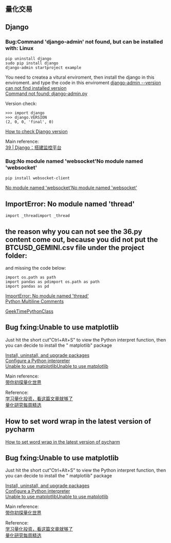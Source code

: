 ## 量化交易
##  Django
### Bug:Command 'django-admin' not found, but can be installed with: Linux
```
pip uninstall django
sudo pip install django
django-admin startproject example
```

You need to createa a vitural enviroment, then install the django in this enviroment. and type the code in this enviroment
[django-admin --version can not find installed version](https://askubuntu.com/questions/1190547/django-admin-version-can-not-find-installed-versionhttps://askubuntu.com/questions/1190547/django-admin-version-can-not-find-installed-version)  
[Command not found: django-admin.py](https://stackoverflow.com/questions/8250086/command-not-found-django-admin-py#:~:text=If%20you%20come%20across%20command,install%20the%20framework%20using%20pip.&text=After%20that%20look%20at%20the,admin.py%20exist%20or%20not.)



Version check:
```
>>> import django
>>> django.VERSION
(2, 0, 0, 'final', 0)
```
[How to check Django version](https://stackoverflow.com/questions/6468397/how-to-check-django-version#:~:text=Simply%20type%20python%20%2Dm%20django,of%20installed%20modules%20including%20Django.)

Main reference:  
[39 | Django：搭建监控平台](https://time.geekbang.org/column/article/113533)  

### Bug:No module named 'websocket'No module named 'websocket'
```
pip install websocket-client
```
[No module named 'websocket'No module named 'websocket'](https://stackoverflow.com/questions/47665760/no-module-named-websocket/47666357)  

## ImportError: No module named 'thread'
```
import _threadimport _thread
```
## the reason why you can not see the 36.py content come out, because you did not put the BTCUSD_GEMINI.csv file under the project folder:

and missing the code below:
```
import os.path as path
import pandas as pdimport os.path as path
import pandas as pd
```
[ImportError: No module named 'thread'](https://stackoverflow.com/questions/36809788/importerror-no-module-named-thread)  
[Python Multiline Comments](https://realpython.com/python-comments-guide/)  

[GeekTimePythonClass](https://github.com/Eyelidstl/GeekTimePythonClass/blob/master/class_36/utils.py)  

## Bug fxing:Unable to use matplotlib

Just hit the short cut"Ctrl+Alt+S" to view the Python interpret function, then you can decide to install the " matplotlib" package

[Install, uninstall, and upgrade packages](https://www.jetbrains.com/help/pycharm/installing-uninstalling-and-upgrading-packages.html)  
[Configure a Python interpreter](https://www.jetbrains.com/help/pycharm/configuring-python-interpreter.htmlhttps://www.jetbrains.com/help/pycharm/configuring-python-interpreter.html)  
[Unable to use matplotlibUnable to use matplotlib](https://intellij-support.jetbrains.com/hc/en-us/community/posts/360003732899-Unable-to-use-matplotlib)  

Main reference:    
[带你初探量化世界](https://time.geekbang.org/column/article/109128)  

Reference:   
[学习量化投资，看这篇文章就够了](https://zhuanlan.zhihu.com/p/20750993)  
[量化研究每周精选](https://www.zhihu.com/column/c_109014466)    

## How to set word wrap in the latest version of pycharm
[How to set word wrap in the latest version of pycharm](https://www.programmersought.com/article/29724237816/)
## Bug fxing:Unable to use matplotlib

Just hit the short cut"Ctrl+Alt+S" to view the Python interpret function, then you can decide to install the " matplotlib" package

[Install, uninstall, and upgrade packages](https://www.jetbrains.com/help/pycharm/installing-uninstalling-and-upgrading-packages.htmlhttps://www.jetbrains.com/help/pycharm/installing-uninstalling-and-upgrading-packages.html)  
[Configure a Python interpreter](https://www.jetbrains.com/help/pycharm/configuring-python-interpreter.htmlhttps://www.jetbrains.com/help/pycharm/configuring-python-interpreter.html)  
[Unable to use matplotlibUnable to use matplotlib](https://intellij-support.jetbrains.com/hc/en-us/community/posts/360003732899-Unable-to-use-matplotlib)  

Main reference:    
[带你初探量化世界](https://time.geekbang.org/column/article/109128)  

Reference:   
[学习量化投资，看这篇文章就够了](https://zhuanlan.zhihu.com/p/20750993)  
[量化研究每周精选](https://www.zhihu.com/column/c_109014466)  
